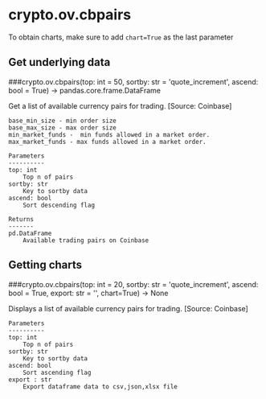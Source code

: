 # crypto.ov.cbpairs

To obtain charts, make sure to add `chart=True` as the last parameter

## Get underlying data 
###crypto.ov.cbpairs(top: int = 50, sortby: str = 'quote_increment', ascend: bool = True) -> pandas.core.frame.DataFrame

Get a list of available currency pairs for trading. [Source: Coinbase]

    base_min_size - min order size
    base_max_size - max order size
    min_market_funds -  min funds allowed in a market order.
    max_market_funds - max funds allowed in a market order.

    Parameters
    ----------
    top: int
        Top n of pairs
    sortby: str
        Key to sortby data
    ascend: bool
        Sort descending flag

    Returns
    -------
    pd.DataFrame
        Available trading pairs on Coinbase

## Getting charts 
###crypto.ov.cbpairs(top: int = 20, sortby: str = 'quote_increment', ascend: bool = True, export: str = '', chart=True) -> None

Displays a list of available currency pairs for trading. [Source: Coinbase]

    Parameters
    ----------
    top: int
        Top n of pairs
    sortby: str
        Key to sortby data
    ascend: bool
        Sort ascending flag
    export : str
        Export dataframe data to csv,json,xlsx file
